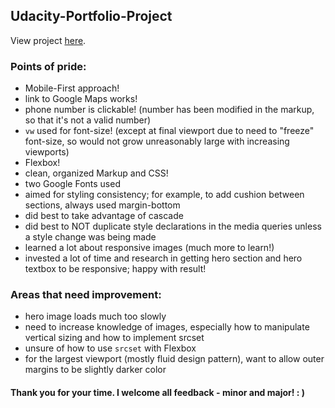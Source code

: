 ## Udacity-Portfolio-Project
View project [here](https://connectextend.github.io/Udacity-Portfolio-Project/).

### Points of pride:
- Mobile-First approach!
- link to Google Maps works!
- phone number is clickable! (number has been modified in the markup, so that it's not a valid number)
- `vw` used for font-size! (except at final viewport due to need to "freeze" font-size, so would not grow unreasonably large with increasing viewports)
- Flexbox!
- clean, organized Markup and CSS!
- two Google Fonts used
- aimed for styling consistency; for example, to add cushion between sections, always used margin-bottom
- did best to take advantage of cascade
- did best to NOT duplicate style declarations in the media queries unless a style change was being made
- learned a lot about responsive images (much more to learn!)
- invested a lot of time and research in getting hero section and hero textbox to be responsive; happy with result!

### Areas that need improvement:
- hero image loads much too slowly
- need to increase knowledge of images, especially how to manipulate vertical sizing and how to implement srcset
- unsure of how to use `srcset` with Flexbox
- for the largest viewport (mostly fluid design pattern), want to allow outer margins to be slightly darker color
#### Thank you for your time. I welcome all feedback - minor and major! : )
